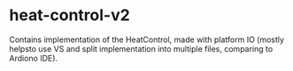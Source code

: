 # heat-control-v2

Contains implementation of the HeatControl, made with platform IO
(mostly helpsto use VS and split implementation into multiple files, comparing to Ardiono IDE).
